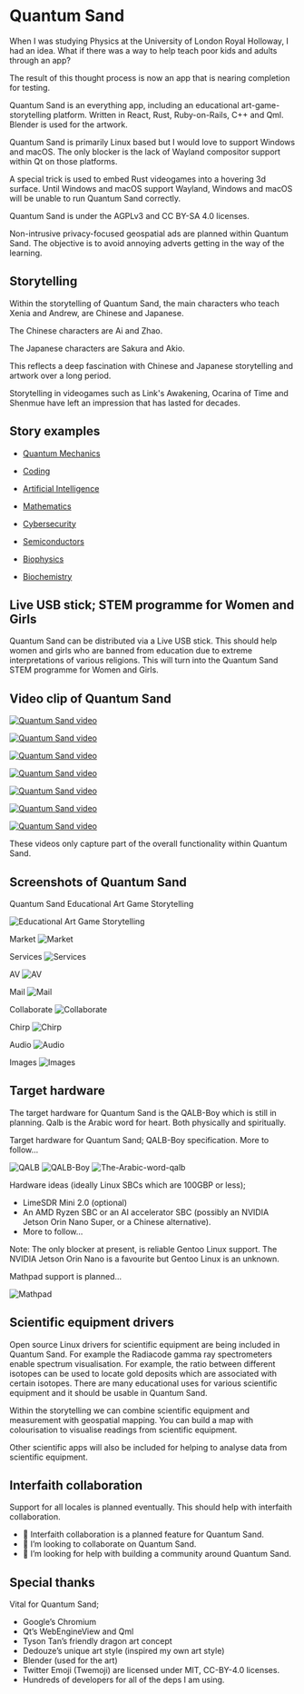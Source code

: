 # Quantum Sand

When I was studying Physics at the University of London Royal Holloway, I had an idea. What if there was a way to help teach poor kids and adults through an app?

The result of this thought process is now an app that is nearing completion for testing.

Quantum Sand is an everything app, including an educational art-game-storytelling platform. Written in React, Rust, Ruby-on-Rails, C++ and Qml. Blender is used for the artwork.

Quantum Sand is primarily Linux based but I would love to support Windows and macOS. The only blocker is the lack of Wayland compositor support within Qt on those platforms.

A special trick is used to embed Rust videogames into a hovering 3d surface. Until Windows and macOS support Wayland, Windows and macOS will be unable to run Quantum Sand correctly.

Quantum Sand is under the AGPLv3 and CC BY-SA 4.0 licenses.

Non-intrusive privacy-focused geospatial ads are planned within Quantum Sand. The objective is to avoid annoying adverts getting in the way of the learning.

## Storytelling

Within the storytelling of Quantum Sand, the main characters who teach Xenia and Andrew, are Chinese and Japanese.

The Chinese characters are Ai and Zhao.

The Japanese characters are Sakura and Akio.

This reflects a deep fascination with Chinese and Japanese storytelling and artwork over a long period.

Storytelling in videogames such as Link's Awakening, Ocarina of Time and Shenmue have left an impression that has lasted for decades.

## Story examples

* [Quantum Mechanics](quantumsand-story/0003.quantum-mechanics/0001.introduction-to-quantum-mechanics.md)

* [Coding](quantumsand-story/0004.coding/0001.introduction-to-coding.md)

* [Artificial Intelligence](quantumsand-story/0002.artificial-intelligence/0001.introduction-to-artificial-intelligence.md)

* [Mathematics](quantumsand-story/0005.mathematics/0001.introduction-to-mathematics.md)

* [Cybersecurity](quantumsand-story/0006.cybersecurity/0001.introduction-to-cybersecurity.md)

* [Semiconductors](quantumsand-story/0007.semiconductors/0001.introduction-to-semiconductors.md)

* [Biophysics](quantumsand-story/0008.biophysics/0001.introduction-to-biophysics.md)

* [Biochemistry](quantumsand-story/0009.biochemistry/0001.introduction-to-biochemistry.md)

## Live USB stick; STEM programme for Women and Girls

Quantum Sand can be distributed via a Live USB stick. This should help women and girls who are banned from education due to extreme interpretations of various religions. This will turn into the Quantum Sand STEM programme for Women and Girls.

## Video clip of Quantum Sand

[![Quantum Sand video](https://img.youtube.com/vi/8nM9mLc6RTU/0.jpg)](https://www.youtube.com/watch?v=8nM9mLc6RTU)

[![Quantum Sand video](https://img.youtube.com/vi/quEPOkTBCWU/0.jpg)](https://www.youtube.com/watch?v=quEPOkTBCWU)

[![Quantum Sand video](https://img.youtube.com/vi/hljiBX9HST0/0.jpg)](https://www.youtube.com/watch?v=hljiBX9HST0)

[![Quantum Sand video](https://img.youtube.com/vi/-8MeAEXrqzk/0.jpg)](https://www.youtube.com/watch?v=-8MeAEXrqzk)

[![Quantum Sand video](https://img.youtube.com/vi/lsGfLNKV8t4/0.jpg)](https://www.youtube.com/watch?v=lsGfLNKV8t4)

[![Quantum Sand video](https://img.youtube.com/vi/YpqyFqB13g0/0.jpg)](https://www.youtube.com/watch?v=YpqyFqB13g0)

[![Quantum Sand video](https://img.youtube.com/vi/7M_ErOYtT0k/0.jpg)](https://www.youtube.com/watch?v=7M_ErOYtT0k)

These videos only capture part of the overall functionality within Quantum Sand.


## Screenshots of Quantum Sand

Quantum Sand Educational Art Game Storytelling

![Educational Art Game Storytelling](/img/20250810_quantumsand-screenshot.jpg)

Market
![Market](/img/Market.jpg)

Services
![Services](/img/Services.png)

AV
![AV](/img/AV.png)


Mail
![Mail](/img/Mail.png)


Collaborate
![Collaborate](/img/Collaborate.png)


Chirp
![Chirp](/img/Chirp.png)


Audio
![Audio](/img/Audio.png)


Images
![Images](/img/Images.png)


## Target hardware

The target hardware for Quantum Sand is the QALB-Boy which is still in planning. Qalb is the Arabic word for heart. Both physically and spiritually.

Target hardware for Quantum Sand; QALB-Boy specification. More to follow...

![QALB](img/qalb-heart.jpg)
![QALB-Boy](/img/qalb-boy-logo-colours.jpg)
![The-Arabic-word-qalb](/img/The-Arabic-word-qalb-means-heart-both-physically-and-spiritually.jpg)

Hardware ideas (ideally Linux SBCs which are 100GBP or less);

* LimeSDR Mini 2.0 (optional)
* An AMD Ryzen SBC or an AI accelerator SBC (possibly an NVIDIA Jetson Orin Nano Super, or a Chinese alternative).
* More to follow...

Note: The only blocker at present, is reliable Gentoo Linux support. The NVIDIA Jetson Orin Nano is a favourite but Gentoo Linux is an unknown.

Mathpad support is planned...

![Mathpad](img/Mathpad.jpg)

## Scientific equipment drivers

Open source Linux drivers for scientific equipment are being included in Quantum Sand. For example the Radiacode gamma ray spectrometers enable spectrum visualisation. For example, the ratio between different isotopes can be used to locate gold deposits which are associated with certain isotopes. There are many educational uses for various scientific equipment and it should be usable in Quantum Sand.

Within the storytelling we can combine scientific equipment and measurement with geospatial mapping. You can build a map with colourisation to visualise readings from scientific equipment.

Other scientific apps will also be included for helping to analyse data from scientific equipment.

## Interfaith collaboration

Support for all locales is planned eventually. This should help with interfaith collaboration.

* 🤲 Interfaith collaboration is a planned feature for Quantum Sand.
* 👯 I’m looking to collaborate on Quantum Sand.
* 🤔 I’m looking for help with building a community around Quantum Sand.


## Special thanks

Vital for Quantum Sand;

* Google’s Chromium
* Qt’s WebEngineView and Qml
* Tyson Tan’s friendly dragon art concept
* Dedouze’s unique art style (inspired my own art style)
* Blender (used for the art)
* Twitter Emoji (Twemoji) are licensed under MIT, CC-BY-4.0 licenses.
* Hundreds of developers for all of the deps I am using.
